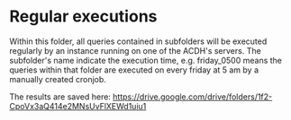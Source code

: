 # Regular executions

Within this folder, all queries contained in subfolders will be executed regularly by an instance running on one of the ACDH's servers. The subfolder's name indicate the execution time, e.g. friday_0500 means the queries within that folder are executed on every friday at 5 am by a manually created cronjob. 

The results are saved here: https://drive.google.com/drive/folders/1f2-CpoVx3aQ414e2MNsUvFlXEWd1uiu1
